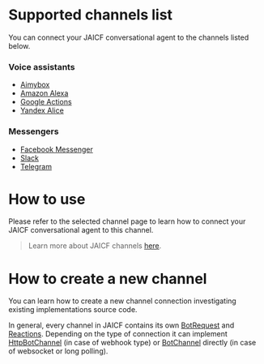 # Supported channels list

You can connect your JAICF conversational agent to the channels listed below.

### Voice assistants

* [Aimybox](https://github.com/just-ai/jaicf-kotlin/tree/master/channels/aimybox)
* [Amazon Alexa](https://github.com/just-ai/jaicf-kotlin/tree/master/channels/alexa)
* [Google Actions](https://github.com/just-ai/jaicf-kotlin/tree/master/channels/google-actions)
* [Yandex Alice](https://github.com/just-ai/jaicf-kotlin/tree/master/channels/yandex-alice)

### Messengers

* [Facebook Messenger](https://github.com/just-ai/jaicf-kotlin/tree/master/channels/facebook)
* [Slack](https://github.com/just-ai/jaicf-kotlin/tree/master/channels/slack)
* [Telegram](https://github.com/just-ai/jaicf-kotlin/tree/master/channels/telegram)

# How to use

Please refer to the selected channel page to learn how to connect your JAICF conversational agent to this channel.

> Learn more about JAICF channels [here](https://github.com/just-ai/jaicf-kotlin/wiki/Channels).

# How to create a new channel

You can learn how to create a new channel connection investigating existing implementations source code.

In general, every channel in JAICF contains its own [BotRequest](https://github.com/just-ai/jaicf-kotlin/blob/master/core/src/main/kotlin/com/justai/jaicf/api/BotRequest.kt) and [Reactions](https://github.com/just-ai/jaicf-kotlin/blob/master/core/src/main/kotlin/com/justai/jaicf/reactions/Reactions.kt).
Depending on the type of connection it can implement [HttpBotChannel](https://github.com/just-ai/jaicf-kotlin/blob/master/core/src/main/kotlin/com/justai/jaicf/channel/http/HttpBotChannel.kt) (in case of webhook type) or [BotChannel](https://github.com/just-ai/jaicf-kotlin/blob/master/core/src/main/kotlin/com/justai/jaicf/channel/BotChannel.kt) directly (in case of websocket or long polling).

